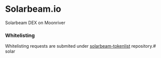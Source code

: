 # Solarbeam.io
Solarbeam DEX on Moonriver

### Whitelisting

Whitelisting requests are submited under [solarbeam-tokenlist](https://github.com/solarbeamio/solarbeam-tokenlist) repository.# solar
